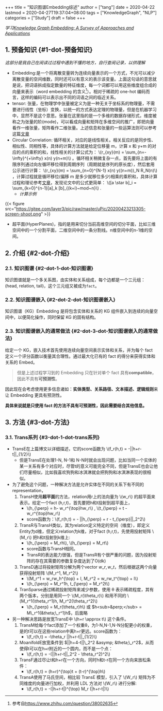 +++
title = "知识图谱Embedding综述"
author = ["tang"]
date = 2020-04-22
lastmod = 2020-04-27T19:37:04+08:00
tags = ["KnowledgeGraph", "NLP"]
categories = ["Study"]
draft = false
+++

_学习[Knowledge Graph Embedding: A Survey of Approaches and Applications](http://ieeexplore.ieee.org/abstract/document/8047276/)_


## 1. 预备知识 {#1-dot-预备知识}

_这部分是我自己在阅读过过程中遇到不懂的地方，自行查阅记录，以供理解_

-   Embedding:是一个将离散变量转为连续向量表示的一个方式，不光可以减少离散变量的空间维数，同时还可以有意义的表示该变量。上面这句话的意思就是说，把词语拆成指定数量的特征维度，每一个词都可以用这些维度组合成的向量来表示（word embedding 的含义[^fn:1]）。相对于稀疏的 one-hot 编码而言，这样的编码可以表示出不同的词语之间的临近关系。
-   tensor: 张量，在物理学中张量被定义为是一种无关于坐标系的物理量，不需要进行线性（坐标）变换，以统一的方式表达定理的物理量，但是在机器学习中，显然不是这个意思。张量在这里指的是一个多维的数据存储形式，维度被称之为张量的阶(mode)，可以看成向量和矩阵在多维空间的推广，即把向量看作一维张量，矩阵看作二维张量。上述信息和张量的一些运算法则可以参考这篇[文章](http://www.xiongfuli.com/%E6%9C%BA%E5%99%A8%E5%AD%A6%E4%B9%A0/2016-06/tensor-decomposition-part1.html)
-   Circular Correlation: 循环相关，对应的是线性相关。相关反应的是同步性、相似性、同相性等，具体的计算方法就是给定位移量 m，计算 x 和 y+m 的对应的点的乘积的和，线性相关的计算公式为： \\(r\_{xy}(m) = \sum\_{n=-\infty}^{+\infty} x(n) y(n+m)\\) 。循环相关稍微复杂一点，首先要将上面的有限序列通过向左循环移位得到周期序列（周期就是序列的原长度），然后套用公示进行计算： \\(r\_{xy}(m) = \sum\_{n=0}^{N-1} x(n) y((n+m))\_N R\_N(n)\\) ，计算过程就是循环移位(偏移 m 是多少就移位多少)相乘的乘积和，具体计算过程和理论参考[文章](http://read.pudn.com/downloads70/ebook/254107/ch4.pdf)，发现论文中的公式更简单： \\([a \star b]\_i = \sum\_{k=0}^{n-1}[a]\_k [b]\_{(k+i)~mod~n}\\) .
    -   _计算示例_

{{< figure src="https://gitee.com/layer3/pic/raw/master/uPic/20200423213305-screen-shoot.png" >}}

-   超平面(HyperPlanes)，指的是用来切分当前高维空间的切分平面，比如三维空间中的一个分割平面，二维空间中的一条分割线。n维空间中的n-1维的空间。


## 2. 介绍 {#2-dot-介绍}


### 2.1. 知识图谱 {#2-dot-1-dot-知识图谱}

知识图谱就是一个多关系图，由实体和关系组成，每个边都是一个三元组：(head, relation, tail)，这个三元组又被成为`fact`。


### 2.2. 知识图谱嵌入 {#2-dot-2-dot-知识图谱嵌入}

知识图谱（KG）Embedding 是将包含实体和关系的 KG 组件嵌入到连续的向量空间中，以便简化操作，同时保留 KG 的固有结构。


### 2.3. 知识图谱嵌入的通常做法 {#2-dot-3-dot-知识图谱嵌入的通常做法}

给定一个 KG，嵌入技术首先使用连续向量空间表示实体和关系，并为每个 fact 定义一个评分函数以衡量其合理性。通过最大化已有的 fact 的得分来获得实体和关系的 Embed。

> 但是上述过程学习到的 Embedding 只在针对单个 fact 具有**compatible**，因此不具有**可预测性**。

因此现在会考虑使用更多信息诸如：**实体类型、关系路径、文本描述、逻辑规则**来让 Embedding 更具有预测性。

**具体来说就是只使用 fact 的方法不具有可预测性，因此需要结合其他信息。**


## 3. 方法 {#3-dot-方法}


### 3.1. Trans系列 {#3-dot-1-dot-trans系列}

-   TransE在上篇博文以详细描述，它的score函数为 \\(f\_r(h,t) = -||h+r-t||\_{1/2}\\)
    -   但是TransE在处理1-N, N-1和 N-N时就会出现问题，比如当同一个实体的某一关系有多个对应时，尽管t的意义可能完全不同，但是TransE也会让他们尽量相似，比如我喜欢狗狗和冰淇淋就会把狗狗和冰淇淋表现的很相似。
-   为了避免这个问题，一种解决方法是允许实体在不同的关系下有不同的representation，
    1.  TransH使用**超平面**的方法，relation用r上的法向量为 \\(w\_r\\) 的超平面来表示。给定一个fact (h,r,t)，首先要把h和t投射到超平面上，
        -   \\(h\_{\perp} = h- w\_r^{\top}hw\_r\\) , \\(t\_{\perp} = t - w\_r^{\top}hw\_r\\)
        -   score函数为：\\(f\_r(h,t) = - ||h\_{\perp} + r - t\_{\perp}||\_2^2\\)
    2.  TransR与TransH类似，其为relation定义特定的空间（维度），即定义Entity为d维，但定义relation为k维，对于fact (h,r,t)，先使用投射矩阵 \\(M\_r\\) 把h和t投射到k维上:
        -   \\(h\_{\perp} = M\_rh\\), \\(h\_{\perp} = M\_rt\\)
        -   score函数与TransH相同。
        -   TransR的表达能力很强，但是TransR有个很严重的问题，因为投射矩阵的存在其需要的参数复杂度达到了O(dk)
    3.  TransD通过将投射矩阵分解为两个vector $w\_r, w\_t$，然后根据这两个向量获得投射矩阵 \\(M\_r^1, M\_r^2\\)
        -   \\(M\_r^1 = w\_rw\_h^{\top} + I, M\_r^2 = w\_rw\_t^{\top} + I\\)
        -   \\(h\_{\perp} = M\_r^1h, t\_{\perp} = M\_r^2t\\)
    4.  TranSparse通过稀疏投射矩阵来减少参数，使用 &theta; 表示稀疏程度，其有两个版本，分别是用同一个 \\(M\_r(\theta\_r)\\) 和用不同的 \\(M\_r^1(\theta\_r^1)h, M\_r^2(\theta\_r^2)\\)
        -   \\(h\_{\perp} = M\_r(\theta\_r)h\\) 或 $h<sub>&perp;</sub> = M\_r^1(&theta;\_r^1)h$，后面略
-   另一种解决思路是放宽TransE中 \\(h+r \approx t\\) 这个条件。
    1.  TransM给每个fact添加了一个权重&theta;，为1-N,N-1,N-N分配更小的权重，是的t可以在这些relation中离h+r更远。score函数为：
        -   \\(f\_r(h,t) = -\theta\_r ||h+r-t||\_{1/2}\\)
    2.  MoanifoldE放宽条件到 $||h+4-t||\_2^2 &asymp; &theta;\_r^2$，从而使得t可以在h+r附近的一个圆内，而不是一个点：
        -   \\(f\_r(h,t) = -(||h+r-t||\_2^2 - \theta\_r^2)^2\\)
    3.  TransF通过尽让t和h+r在一个方向，同时h和t-r在同一个方向来放松条件：
        -   \\(f\_r(h,t) = (h+r)^{\top}t + (t-r)^{\top}h\\)
    4.  TransA使用了马氏空间，相比较 TransE 模型，引入了 \\(W\_r\\) 矩阵为不同维度的向量进行加权，并利用 LDL 方法对 \\(W\_r\\) 进行分解:
        -   \\(f\_r(h,t) = -(|h+r-t|)^{\top} M\_r (|h+r-t|)\\)

[^fn:1]: 参考自<https://www.zhihu.com/question/38002635>
